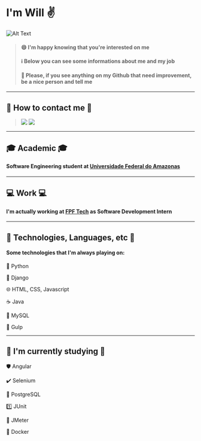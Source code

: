 # I'm Will ✌️
![Alt Text](https://media.giphy.com/media/3o7abB06u9bNzA8lu8/giphy.gif)
>#### 😄 I'm happy  knowing that you're interested on me
>#### ℹ️ Below you can see some informations about me and my job
>#### 🙏 Please, if you see anything on my Github that need improvement, be a nice person and tell me 
---
## 🔎 How to contact me 🔎
>[<img src="https://img.shields.io/badge/linkedin-%230077B5.svg?&style=for-the-badge&logo=linkedin&logoColor=white">](https://www.linkedin.com/in/willonf/)
>[<img src="https://img.shields.io/badge/gmail-%23D14836.svg?&style=for-the-badge&logo=gmail&logoColor=white">](mailto:contatowillon@gmail.com)
---
## 🎓 Academic 🎓
#### Software Engineering student at [Universidade Federal do Amazonas](https://www.instagram.com/ufam__/)
---
## 💻 Work 💻
#### I'm actually working at [FPF Tech](fpftech.com) as Software Development Intern
---
## 🚀 Technologies, Languages, etc 🚀
#### Some technologies that I'm always playing on:

🐍 Python

🔰 Django

🌐 HTML, CSS, Javascript

☕ Java

🐬 MySQL

🍦 Gulp

---
## 📓 I'm currently studying 📓
🛡️ Angular 

✔️ Selenium

🐘 PostgreSQL 

1️⃣ JUnit

📏 JMeter

🐋 Docker
